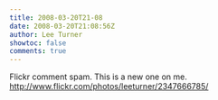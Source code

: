 ```yaml
---
title: 2008-03-20T21-08
date: 2008-03-20T21:08:56Z
author: Lee Turner
showtoc: false
comments: true
---
```


Flickr comment spam.  This is a new one on me.  http://www.flickr.com/photos/leeturner/2347666785/

